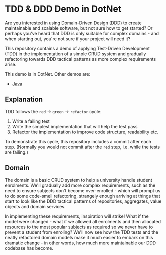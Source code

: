 # TDD & DDD Demo in DotNet

Are you interested in using Domain-Driven Design (DDD) to create maintainable and scalable software, but not sure how to get started? Or perhaps you've heard that DDD is only suitable for complex domains - and when starting out, you're not sure if your project will need it?

This repository contains a demo of applying Test-Driven Development (TDD) in the implementation of a simple CRUD system and gradually refactoring towards DDD tactical patterns as more complex requirements arise.

This demo is in DotNet.  Other demos are:

* [Java](https://github.com/chrissimon-au/tdd-ddd-demo-java)

## Explanation

TDD follows the `red` -> `green` -> `refactor` cycle:

1. Write a failing test
2. Write the simplest implementation that will help the test pass
3. Refactor the implementation to improve code structure, readability etc.

To demonstrate this cycle, this repository includes a commit after each step.  (Normally you would not commit after the `red` step, i.e. while the tests are failing.)

## Domain

The domain is a basic CRUD system to help a university handle student enrolments. We'll gradually add more complex requirements, such as the need to ensure subjects don't become over-enrolled - which will prompt us to do some code-smell refactoring, strangely enough arriving at things that start to look like the DDD tactical patterns of repositories, aggregates, value objects and domain services.

In implementing these requirements, inspiration will strike! What if the model were changed - what if we allowed all enrolments and then allocated resources to the most popular subjects as required so we never have to prevent a student from enroling? We'll now see how the TDD tests and the neatly refactored domain models make it much easier to embark on this dramatic change - in other words, how much more maintainable our DDD codebase has become.